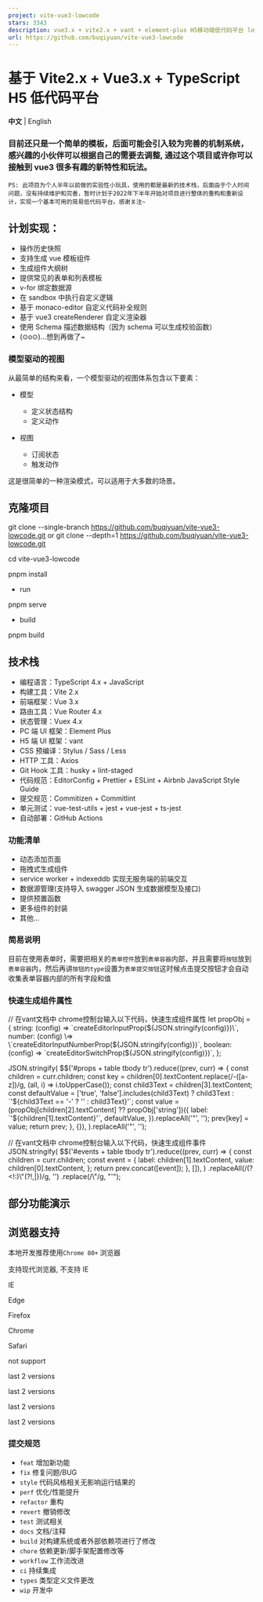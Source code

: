 ```yaml
---
project: vite-vue3-lowcode
stars: 3343
description: vue3.x + vite2.x + vant + element-plus H5移动端低代码平台 lowcode 可视化拖拽 可视化编辑器 visual editor 类似易企秀的H5制作、建站工具、可视化搭建工具
url: https://github.com/buqiyuan/vite-vue3-lowcode
---
```


基于 Vite2.x + Vue3.x + TypeScript H5 低代码平台
=========================================

**中文** | English

### 目前还只是一个简单的模板，后面可能会引入较为完善的机制系统，感兴趣的小伙伴可以根据自己的需要去调整, 通过这个项目或许你可以接触到 vue3 很多有趣的新特性和玩法。

`PS: 此项目为个人半年以前做的实验性小玩具，使用的都是最新的技术栈，后面由于个人时间问题，没有持续维护和完善，暂时计划于2022年下半年开始对项目进行整体的重构和重新设计，实现一个基本可用的简易低代码平台。感谢关注~`

计划实现：
-----

-   操作历史快照
-   支持生成 vue 模板组件
-   生成组件大纲树
-   提供常见的表单和列表模板
-   v-for 绑定数据源
-   在 sandbox 中执行自定义逻辑
-   基于 monaco-editor 自定义代码补全规则
-   基于 vue3 createRenderer 自定义渲染器
-   使用 Schema 描述数据结构（因为 schema 可以生成校验函数）
-   (⊙o⊙)…想到再做了~

### 模型驱动的视图

从最简单的结构来看，一个模型驱动的视图体系包含以下要素：

-   模型
    
    -   定义状态结构
    -   定义动作
-   视图
    
    -   订阅状态
    -   触发动作

这是很简单的一种渲染模式，可以适用于大多数的场景。

克隆项目
----

git clone --single-branch https://github.com/buqiyuan/vite-vue3-lowcode.git
or
git clone --depth=1 https://github.com/buqiyuan/vite-vue3-lowcode.git

cd vite-vue3-lowcode

pnpm install

-   run

pnpm serve

-   build

pnpm build

技术栈
---

-   编程语言：TypeScript 4.x + JavaScript
-   构建工具：Vite 2.x
-   前端框架：Vue 3.x
-   路由工具：Vue Router 4.x
-   状态管理：Vuex 4.x
-   PC 端 UI 框架：Element Plus
-   H5 端 UI 框架：vant
-   CSS 预编译：Stylus / Sass / Less
-   HTTP 工具：Axios
-   Git Hook 工具：husky + lint-staged
-   代码规范：EditorConfig + Prettier + ESLint + Airbnb JavaScript Style Guide
-   提交规范：Commitizen + Commitlint
-   单元测试：vue-test-utils + jest + vue-jest + ts-jest
-   自动部署：GitHub Actions

### 功能清单

-   动态添加页面
-   拖拽式生成组件
-   service worker + indexeddb 实现无服务端的前端交互
-   数据源管理(支持导入 swagger JSON 生成数据模型及接口)
-   提供预置函数
-   更多组件的封装
-   其他...

### 简易说明

目前在使用表单时，需要把相关的`表单控件`放到`表单容器`内部，并且需要将`按钮`放到`表单容器`内，然后再讲`按钮的type`设置为`表单提交按钮`这时候点击提交按钮才会自动收集表单容器内部的所有字段和值

### 快速生成组件属性

// 在vant文档中 chrome控制台输入以下代码，快速生成组件属性
let propObj \= {
  string: (config) \=> \`createEditorInputProp(${JSON.stringify(config)})\`,
  number: (config) \=> \`createEditorInputNumberProp(${JSON.stringify(config)})\`,
  boolean: (config) \=> \`createEditorSwitchProp(${JSON.stringify(config)})\`,
};

JSON.stringify(
  $$('#props + table tbody tr').reduce((prev, curr) \=> {
    const children \= curr.children;
    const key \= children\[0\].textContent.replace(/\-(\[a\-z\])/g, (all, i) \=> i.toUpperCase());
    const child3Text \= children\[3\].textContent;
    const defaultValue \= \['true', 'false'\].includes(child3Text)
      ? child3Text
      : \`'${child3Text \== '-' ? '' : child3Text}'\`;
    const value \= (propObj\[children\[2\].textContent\] ?? propObj\['string'\])({
      label: \`'${children\[1\].textContent}'\`,
      defaultValue,
    }).replaceAll('"', '');
    prev\[key\] \= value;
    return prev;
  }, {}),
).replaceAll('"', '');

// 在vant文档中 chrome控制台输入以下代码，快速生成组件事件
JSON.stringify(
  $$('#events + table tbody tr').reduce((prev, curr) \=> {
    const children \= curr.children;
    const event \= {
      label: children\[1\].textContent,
      value: children\[0\].textContent,
    };
    return prev.concat(\[event\]);
  }, \[\]),
)
  .replaceAll(/(?<!:)\\"(?!,|})/g, '')
  .replace(/\\"/g, "'");

部分功能演示
------

浏览器支持
-----

本地开发推荐使用`Chrome 80+` 浏览器

支持现代浏览器, 不支持 IE

  
IE

  
Edge

  
Firefox

  
Chrome

  
Safari

not support

last 2 versions

last 2 versions

last 2 versions

last 2 versions

### 提交规范

-   `feat` 增加新功能
-   `fix` 修复问题/BUG
-   `style` 代码风格相关无影响运行结果的
-   `perf` 优化/性能提升
-   `refactor` 重构
-   `revert` 撤销修改
-   `test` 测试相关
-   `docs` 文档/注释
-   `build` 对构建系统或者外部依赖项进行了修改
-   `chore` 依赖更新/脚手架配置修改等
-   `workflow` 工作流改进
-   `ci` 持续集成
-   `types` 类型定义文件更改
-   `wip` 开发中
